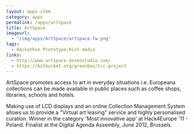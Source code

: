 ```yaml
---
layout: apps-item
category: apps
permalink: /apps/artspace
title: ArtSpace
imageurl:
  - "/img/apps/ArtSpace/artspace.fw.png"
tags:
  - Hackathon Prototype;Rich media
links:
  - http://www.artspace.deseostudio.com/
  - https://bitbucket.org/greenbox/tcc-project
---
```


ArtSpace promotes access to art in everyday situations i.e. Europeana collections can be made available in public places such as coffee shops, libraries, schools and hotels.

Making use of LCD displays and an online Collection Management System allows us to provide a "Virtual art leasing" service and highly personalised curation. Winner in the category 'Most innovative app' at Hack4Europe '11 - Poland. Finalist at the Digital Agenda Assembly, June 2012, Brussels.
